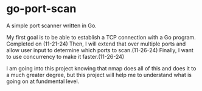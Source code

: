 # go-port-scan
A simple port scanner written in Go. 

My first goal is to be able to establish a TCP connection with a Go program. Completed on (11-21-24)
Then, I will extend that over multiple ports and allow user input to determine which ports to scan.(11-26-24)
Finally, I want to use concurrency to make it faster.(11-26-24)  

I am going into this project knowing that nmap does all of this and does it to a much greater degree, but this project will help me to understand what is going on at fundmental level.

